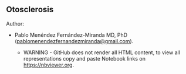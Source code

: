 Otosclerosis
--------------

Author:
* Pablo Menéndez Fernández-Miranda MD, PhD (pablomenendezfernandezmiranda@gmail.com).



	* WARNING - GitHub does not render all HTML content, to view all representations copy and paste Notebook links on https://nbviewer.org.
